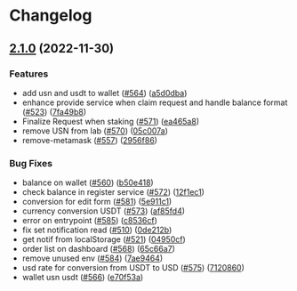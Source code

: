 # Changelog

## [2.1.0](https://github.com/debionetwork/debio-frontend/compare/2.0.6...2.1.0) (2022-11-30)


### Features

* add usn and usdt to wallet ([#564](https://github.com/debionetwork/debio-frontend/issues/564)) ([a5d0dba](https://github.com/debionetwork/debio-frontend/commit/a5d0dba07d825f706c111eb5cc8291855c9de40a))
* enhance provide service when claim request and handle balance format ([#523](https://github.com/debionetwork/debio-frontend/issues/523)) ([7fa49b8](https://github.com/debionetwork/debio-frontend/commit/7fa49b89081dcaa62c099999823299d8c299ad13))
* Finalize Request when staking ([#571](https://github.com/debionetwork/debio-frontend/issues/571)) ([ea465a8](https://github.com/debionetwork/debio-frontend/commit/ea465a8e33a8c0222a6defc84ccef0155e2de885))
* remove USN from lab ([#570](https://github.com/debionetwork/debio-frontend/issues/570)) ([05c007a](https://github.com/debionetwork/debio-frontend/commit/05c007a51ddd21dab5e630670500694184376767))
* remove-metamask ([#557](https://github.com/debionetwork/debio-frontend/issues/557)) ([2956f86](https://github.com/debionetwork/debio-frontend/commit/2956f863d50dda7838be21dfaeb2abf58decb52e))


### Bug Fixes

* balance on wallet ([#560](https://github.com/debionetwork/debio-frontend/issues/560)) ([b50e418](https://github.com/debionetwork/debio-frontend/commit/b50e418b2df163cbf850aea88417c2d507766d26))
* check balance in register service ([#572](https://github.com/debionetwork/debio-frontend/issues/572)) ([12f1ec1](https://github.com/debionetwork/debio-frontend/commit/12f1ec17c043630f7b2bee575d8f9a8d1ab7be7d))
* conversion for edit form ([#581](https://github.com/debionetwork/debio-frontend/issues/581)) ([5e911c1](https://github.com/debionetwork/debio-frontend/commit/5e911c1f7a77a7de91272075040db3aa2151a67e))
* currency conversion USDT ([#573](https://github.com/debionetwork/debio-frontend/issues/573)) ([af85fd4](https://github.com/debionetwork/debio-frontend/commit/af85fd46ffd0f50e839d6e26293bad090babf6c6))
* error on entrypoint ([#585](https://github.com/debionetwork/debio-frontend/issues/585)) ([c8536cf](https://github.com/debionetwork/debio-frontend/commit/c8536cfee1333b4278ed8920a9f80d7e93d36392))
* fix set notification read ([#510](https://github.com/debionetwork/debio-frontend/issues/510)) ([0de212b](https://github.com/debionetwork/debio-frontend/commit/0de212bc46e95b935501f111969faac093870e39))
* get notif from localStorage ([#521](https://github.com/debionetwork/debio-frontend/issues/521)) ([04950cf](https://github.com/debionetwork/debio-frontend/commit/04950cf048c16cdbe3d002802a40795137f34017))
* order list on dashboard ([#568](https://github.com/debionetwork/debio-frontend/issues/568)) ([65c66a7](https://github.com/debionetwork/debio-frontend/commit/65c66a7f7576cddd8b8f7406e3f75c7683eec21f))
* remove unused env ([#584](https://github.com/debionetwork/debio-frontend/issues/584)) ([7ae9464](https://github.com/debionetwork/debio-frontend/commit/7ae9464ad588f8dfd0a4263aa2134eab7d4fc4de))
* usd rate for conversion from USDT to USD ([#575](https://github.com/debionetwork/debio-frontend/issues/575)) ([7120860](https://github.com/debionetwork/debio-frontend/commit/712086093bfd2457479fae3b3ba9bb30b6255fd0))
* wallet usn usdt ([#566](https://github.com/debionetwork/debio-frontend/issues/566)) ([e70f53a](https://github.com/debionetwork/debio-frontend/commit/e70f53a6a02a1aba69eabf4e7e06d39ace998047))
